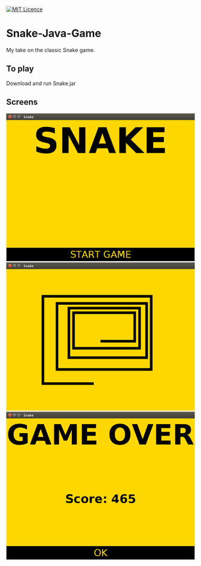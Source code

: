 [![MIT Licence](https://badges.frapsoft.com/os/mit/mit.svg?v=103)](https://opensource.org/licenses/mit-license.php)

# Snake-Java-Game

My take on the classic Snake game.

## To play
Download and run Snake.jar


## Screens
![Menu](/screenshots/Menu.png)
![Game Play](/screenshots/GamePlay.png)
![Game Over](/screenshots/GameOver.png)
